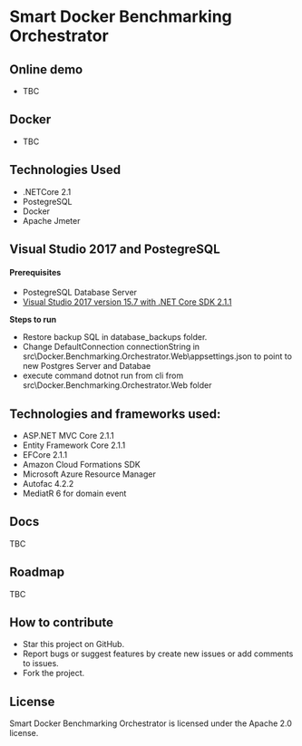 # Smart Docker Benchmarking Orchestrator

## Online demo
- TBC


## Docker
- TBC

## Technologies Used
- .NETCore 2.1
- PostegreSQL
- Docker
- Apache Jmeter

## Visual Studio 2017 and PostegreSQL

#### Prerequisites

- PostegreSQL Database Server
- [Visual Studio 2017 version 15.7 with .NET Core SDK 2.1.1](https://www.microsoft.com/net/download/all)

**Steps to run**

- Restore backup SQL in database_backups folder.
- Change DefaultConnection connectionString in src\Docker.Benchmarking.Orchestrator.Web\appsettings.json to point to new Postgres Server and Databae
- execute command dotnot run from cli from src\Docker.Benchmarking.Orchestrator.Web folder

## Technologies and frameworks used:
- ASP.NET MVC Core 2.1.1
- Entity Framework Core 2.1.1
- EFCore 2.1.1
- Amazon Cloud Formations SDK
- Microsoft Azure Resource Manager
- Autofac 4.2.2
- MediatR 6 for domain event

## Docs

TBC

## Roadmap

TBC

## How to contribute

- Star this project on GitHub.
- Report bugs or suggest features by create new issues or add comments to issues.
- Fork the project.

## License

Smart Docker Benchmarking Orchestrator is licensed under the Apache 2.0 license.
